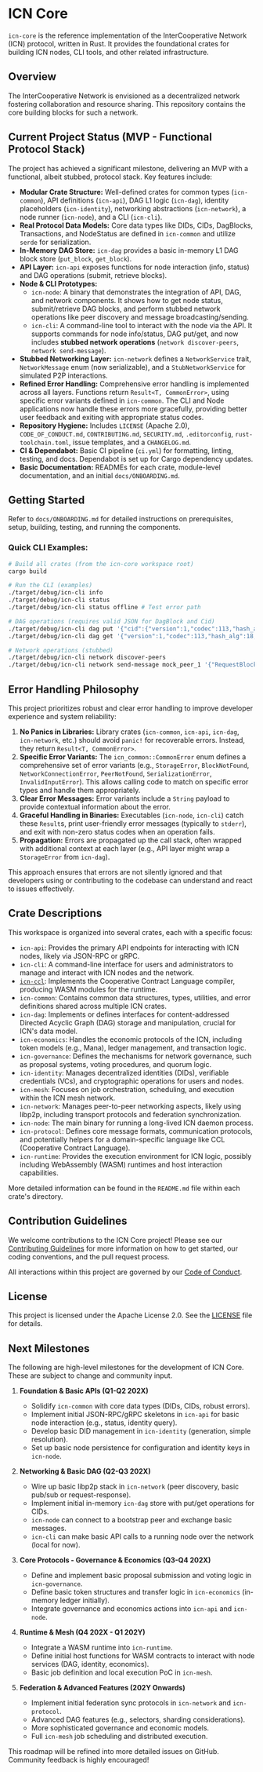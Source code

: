 # ICN Core

`icn-core` is the reference implementation of the InterCooperative Network (ICN) protocol, written in Rust.
It provides the foundational crates for building ICN nodes, CLI tools, and other related infrastructure.

## Overview

The InterCooperative Network is envisioned as a decentralized network fostering collaboration and resource sharing. This repository contains the core building blocks for such a network.

## Current Project Status (MVP - Functional Protocol Stack)

The project has achieved a significant milestone, delivering an MVP with a functional, albeit stubbed, protocol stack. Key features include:

*   **Modular Crate Structure:** Well-defined crates for common types (`icn-common`), API definitions (`icn-api`), DAG L1 logic (`icn-dag`), identity placeholders (`icn-identity`), networking abstractions (`icn-network`), a node runner (`icn-node`), and a CLI (`icn-cli`).
*   **Real Protocol Data Models:** Core data types like DIDs, CIDs, DagBlocks, Transactions, and NodeStatus are defined in `icn-common` and utilize `serde` for serialization.
*   **In-Memory DAG Store:** `icn-dag` provides a basic in-memory L1 DAG block store (`put_block`, `get_block`).
*   **API Layer:** `icn-api` exposes functions for node interaction (info, status) and DAG operations (submit, retrieve blocks).
*   **Node & CLI Prototypes:**
    *   `icn-node`: A binary that demonstrates the integration of API, DAG, and network components. It shows how to get node status, submit/retrieve DAG blocks, and perform stubbed network operations like peer discovery and message broadcasting/sending.
    *   `icn-cli`: A command-line tool to interact with the node via the API. It supports commands for node info/status, DAG put/get, and now includes **stubbed network operations** (`network discover-peers`, `network send-message`).
*   **Stubbed Networking Layer:** `icn-network` defines a `NetworkService` trait, `NetworkMessage` enum (now serializable), and a `StubNetworkService` for simulated P2P interactions.
*   **Refined Error Handling:** Comprehensive error handling is implemented across all layers. Functions return `Result<T, CommonError>`, using specific error variants defined in `icn-common`. The CLI and Node applications now handle these errors more gracefully, providing better user feedback and exiting with appropriate status codes.
*   **Repository Hygiene:** Includes `LICENSE` (Apache 2.0), `CODE_OF_CONDUCT.md`, `CONTRIBUTING.md`, `SECURITY.md`, `.editorconfig`, `rust-toolchain.toml`, issue templates, and a `CHANGELOG.md`.
*   **CI & Dependabot:** Basic CI pipeline (`ci.yml`) for formatting, linting, testing, and docs. Dependabot is set up for Cargo dependency updates.
*   **Basic Documentation:** READMEs for each crate, module-level documentation, and an initial `docs/ONBOARDING.md`.

## Getting Started

Refer to `docs/ONBOARDING.md` for detailed instructions on prerequisites, setup, building, testing, and running the components.

### Quick CLI Examples:

```bash
# Build all crates (from the icn-core workspace root)
cargo build

# Run the CLI (examples)
./target/debug/icn-cli info
./target/debug/icn-cli status
./target/debug/icn-cli status offline # Test error path

# DAG operations (requires valid JSON for DagBlock and Cid)
./target/debug/icn-cli dag put '{"cid":{"version":1,"codec":113,"hash_alg":18,"hash_bytes":[...]},"data":[...],"links":[]}'
./target/debug/icn-cli dag get '{"version":1,"codec":113,"hash_alg":18,"hash_bytes":[...]}'

# Network operations (stubbed)
./target/debug/icn-cli network discover-peers
./target/debug/icn-cli network send-message mock_peer_1 '{"RequestBlock":{"version":1,"codec":112,"hash_alg":18,"hash_bytes":[100,97,116,97]}}'
```

## Error Handling Philosophy

This project prioritizes robust and clear error handling to improve developer experience and system reliability:

1.  **No Panics in Libraries:** Library crates (`icn-common`, `icn-api`, `icn-dag`, `icn-network`, etc.) should avoid `panic!` for recoverable errors. Instead, they return `Result<T, CommonError>`.
2.  **Specific Error Variants:** The `icn_common::CommonError` enum defines a comprehensive set of error variants (e.g., `StorageError`, `BlockNotFound`, `NetworkConnectionError`, `PeerNotFound`, `SerializationError`, `InvalidInputError`). This allows calling code to match on specific error types and handle them appropriately.
3.  **Clear Error Messages:** Error variants include a `String` payload to provide contextual information about the error.
4.  **Graceful Handling in Binaries:** Executables (`icn-node`, `icn-cli`) catch these `Result`s, print user-friendly error messages (typically to `stderr`), and exit with non-zero status codes when an operation fails.
5.  **Propagation:** Errors are propagated up the call stack, often wrapped with additional context at each layer (e.g., API layer might wrap a `StorageError` from `icn-dag`).

This approach ensures that errors are not silently ignored and that developers using or contributing to the codebase can understand and react to issues effectively.

## Crate Descriptions

This workspace is organized into several crates, each with a specific focus:

*   `icn-api`: Provides the primary API endpoints for interacting with ICN nodes, likely via JSON-RPC or gRPC.
*   `icn-cli`: A command-line interface for users and administrators to manage and interact with ICN nodes and the network.
*   [`icn-ccl`](icn-ccl/README.md): Implements the Cooperative Contract Language compiler, producing WASM modules for the runtime.
*   `icn-common`: Contains common data structures, types, utilities, and error definitions shared across multiple ICN crates.
*   `icn-dag`: Implements or defines interfaces for content-addressed Directed Acyclic Graph (DAG) storage and manipulation, crucial for ICN's data model.
*   `icn-economics`: Handles the economic protocols of the ICN, including token models (e.g., Mana), ledger management, and transaction logic.
*   `icn-governance`: Defines the mechanisms for network governance, such as proposal systems, voting procedures, and quorum logic.
*   `icn-identity`: Manages decentralized identities (DIDs), verifiable credentials (VCs), and cryptographic operations for users and nodes.
*   `icn-mesh`: Focuses on job orchestration, scheduling, and execution within the ICN mesh network.
*   `icn-network`: Manages peer-to-peer networking aspects, likely using libp2p, including transport protocols and federation synchronization.
*   `icn-node`: The main binary for running a long-lived ICN daemon process.
*   `icn-protocol`: Defines core message formats, communication protocols, and potentially helpers for a domain-specific language like CCL (Cooperative Contract Language).
*   `icn-runtime`: Provides the execution environment for ICN logic, possibly including WebAssembly (WASM) runtimes and host interaction capabilities.

More detailed information can be found in the `README.md` file within each crate's directory.

## Contribution Guidelines

We welcome contributions to the ICN Core project! Please see our [Contributing Guidelines](CONTRIBUTING.md) for more information on how to get started, our coding conventions, and the pull request process.

All interactions within this project are governed by our [Code of Conduct](CODE_OF_CONDUCT.md).

## License

This project is licensed under the Apache License 2.0. See the [LICENSE](LICENSE) file for details.

## Next Milestones

The following are high-level milestones for the development of ICN Core. These are subject to change and community input.

1.  **Foundation & Basic APIs (Q1-Q2 202X)**
    *   Solidify `icn-common` with core data types (DIDs, CIDs, robust errors).
    *   Implement initial JSON-RPC/gRPC skeletons in `icn-api` for basic node interaction (e.g., status, identity query).
    *   Develop basic DID management in `icn-identity` (generation, simple resolution).
    *   Set up basic node persistence for configuration and identity keys in `icn-node`.

2.  **Networking & Basic DAG (Q2-Q3 202X)**
    *   Wire up basic libp2p stack in `icn-network` (peer discovery, basic pub/sub or request-response).
    *   Implement initial in-memory `icn-dag` store with put/get operations for CIDs.
    *   `icn-node` can connect to a bootstrap peer and exchange basic messages.
    *   `icn-cli` can make basic API calls to a running node over the network (local for now).

3.  **Core Protocols - Governance & Economics (Q3-Q4 202X)**
    *   Define and implement basic proposal submission and voting logic in `icn-governance`.
    *   Define basic token structures and transfer logic in `icn-economics` (in-memory ledger initially).
    *   Integrate governance and economics actions into `icn-api` and `icn-node`.

4.  **Runtime & Mesh (Q4 202X - Q1 202Y)**
    *   Integrate a WASM runtime into `icn-runtime`.
    *   Define initial host functions for WASM contracts to interact with node services (DAG, identity, economics).
    *   Basic job definition and local execution PoC in `icn-mesh`.

5.  **Federation & Advanced Features (202Y Onwards)**
    *   Implement initial federation sync protocols in `icn-network` and `icn-protocol`.
    *   Advanced DAG features (e.g., selectors, sharding considerations).
    *   More sophisticated governance and economic models.
    *   Full `icn-mesh` job scheduling and distributed execution.

This roadmap will be refined into more detailed issues on GitHub. Community feedback is highly encouraged!
